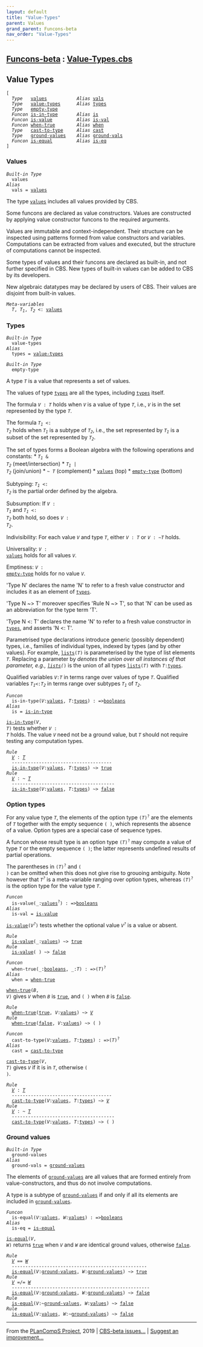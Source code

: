 ```yaml
---
layout: default
title: "Value-Types"
parent: Values
grand_parent: Funcons-beta
nav_order: "Value-Types"
---
```


[Funcons-beta] : [Value-Types.cbs]
-----------------------------

## Value Types

<div class="highlighter-rouge"><pre class="highlight"><code>[ 
  <i class="keyword">Type</i>   <span class="name"><a href="#Name_values">values</a></span>           <i class="keyword">Alias</i> <span class="name"><a href="#Name_vals">vals</a></span>
  <i class="keyword">Type</i>   <span class="name"><a href="#Name_value-types">value-types</a></span>      <i class="keyword">Alias</i> <span class="name"><a href="#Name_types">types</a></span>
  <i class="keyword">Type</i>   <span class="name"><a href="#Name_empty-type">empty-type</a></span>
  <i class="keyword">Funcon</i> <span class="name"><a href="#Name_is-in-type">is-in-type</a></span>       <i class="keyword">Alias</i> <span class="name"><a href="#Name_is">is</a></span>
  <i class="keyword">Funcon</i> <span class="name"><a href="#Name_is-value">is-value</a></span>         <i class="keyword">Alias</i> <span class="name"><a href="#Name_is-val">is-val</a></span>
  <i class="keyword">Funcon</i> <span class="name"><a href="#Name_when-true">when-true</a></span>        <i class="keyword">Alias</i> <span class="name"><a href="#Name_when">when</a></span>
  <i class="keyword">Type</i>   <span class="name"><a href="#Name_cast-to-type">cast-to-type</a></span>     <i class="keyword">Alias</i> <span class="name"><a href="#Name_cast">cast</a></span>
  <i class="keyword">Type</i>   <span class="name"><a href="#Name_ground-values">ground-values</a></span>    <i class="keyword">Alias</i> <span class="name"><a href="#Name_ground-vals">ground-vals</a></span>
  <i class="keyword">Funcon</i> <span class="name"><a href="#Name_is-equal">is-equal</a></span>         <i class="keyword">Alias</i> <span class="name"><a href="#Name_is-eq">is-eq</a></span>
]</code></pre></div>



### Values


<div class="highlighter-rouge"><pre class="highlight"><code><i class="keyword">Built-in</i> <i class="keyword">Type</i>
  <span class="name"><span id="Name_values">values</span></span>
<i class="keyword">Alias</i>
  <span class="name"><span id="Name_vals">vals</span></span> = <span class="name"><a href="#Name_values">values</a></span></code></pre></div>

 
  The type <code><span class="name"><a href="#Name_values">values</a></span></code> includes all values provided by CBS.
  
  Some funcons are declared as value constructors. Values are constructed by
  applying value constructor funcons to the required arguments.
  
  Values are immutable and context-independent. Their structure can be
  inspected using patterns formed from value constructors and variables.
  Computations can be extracted from values and executed, but the structure
  of computations cannot be inspected.
  
  Some types of values and their funcons are declared as built-in, and not
  further specified in CBS. New types of built-in values can be added to CBS
  by its developers.
 
  New algebraic datatypes may be declared by users of CBS. Their values are
  disjoint from built-in values.



<div class="highlighter-rouge"><pre class="highlight"><code><i class="keyword">Meta-variables</i>
  <span id="PartVariable_T"><i class="var">T</i></span>, <span id="PartVariable_T1"><i class="var">T<sub class="sub">1</sub></i></span>, <span id="PartVariable_T2"><i class="var">T<sub class="sub">2</sub></i></span> <: <span class="name"><a href="#Name_values">values</a></span></code></pre></div>



### Types


<div class="highlighter-rouge"><pre class="highlight"><code><i class="keyword">Built-in</i> <i class="keyword">Type</i>
  <span class="name"><span id="Name_value-types">value-types</span></span>
<i class="keyword">Alias</i>
  <span class="name"><span id="Name_types">types</span></span> = <span class="name"><a href="#Name_value-types">value-types</a></span></code></pre></div>

<div class="highlighter-rouge"><pre class="highlight"><code><i class="keyword">Built-in</i> <i class="keyword">Type</i>
  <span class="name"><span id="Name_empty-type">empty-type</span></span></code></pre></div>
 
  A type <code><i class="var">T</i></code> is a value that represents a set of values. 

  The values of type <code><span class="name"><a href="#Name_types">types</a></span></code> are all the types, including <code><span class="name"><a href="#Name_types">types</a></span></code> itself.

  The formula <code><i class="var">V</i> : <i class="var">T</i></code> holds when <code><i class="var">V</i></code> is a value of type <code><i class="var">T</i></code>, i.e., <code><i class="var">V</i></code> is in
  the set represented by the type <code><i class="var">T</i></code>.

  The formula <code><i class="var">T<sub class="sub">1</sub></i> <: <i class="var">T<sub class="sub">2</sub></i></code> holds when <code><i class="var">T<sub class="sub">1</sub></i></code> is a subtype of <code><i class="var">T<sub class="sub">2</sub></i></code>, i.e., the set
  represented by <code><i class="var">T<sub class="sub">1</sub></i></code> is a subset of the set represented by <code><i class="var">T<sub class="sub">2</sub></i></code>.

  The set of types forms a Boolean algebra with the following operations and
  constants:
    * <code><i class="var">T<sub class="sub">1</sub></i> & <i class="var">T<sub class="sub">2</sub></i></code>    (meet/intersection)
    * <code><i class="var">T<sub class="sub">1</sub></i> | <i class="var">T<sub class="sub">2</sub></i></code>    (join/union)
    * <code>~ <i class="var">T</i></code>        (complement)
    * <code><span class="name"><a href="#Name_values">values</a></span></code>     (top)
    * <code><span class="name"><a href="#Name_empty-type">empty-type</a></span></code> (bottom)
  
  Subtyping: <code><i class="var">T<sub class="sub">1</sub></i> <: <i class="var">T<sub class="sub">2</sub></i></code> is the partial order defined by the algebra. 

  Subsumption: If <code><i class="var">V</i> : <i class="var">T<sub class="sub">1</sub></i></code> and <code><i class="var">T<sub class="sub">1</sub></i> <: <i class="var">T<sub class="sub">2</sub></i></code> both hold, so does <code><i class="var">V</i> : <i class="var">T<sub class="sub">2</sub></i></code>.

  Indivisibility: For each value <code><i class="var">V</i></code> and type <code><i class="var">T</i></code>, either <code><i class="var">V</i> : <i class="var">T</i></code> or
  <code><i class="var">V</i> : ~<i class="var">T</i></code> holds.

  Universality: <code><i class="var">V</i> : <span class="name"><a href="#Name_values">values</a></span></code> holds for all values <code><i class="var">V</i></code>.

  Emptiness: <code><i class="var">V</i> : <span class="name"><a href="#Name_empty-type">empty-type</a></span></code> holds for no value <code><i class="var">V</i></code>.

  'Type N' declares the name 'N' to refer to a fresh value constructor
  and includes it as an element of <code><span class="name"><a href="#Name_types">types</a></span></code>. 
  
  'Type N ~> T' moreover specifies 'Rule N ~> T', so that 'N' can be used as
  an abbreviation for the type term 'T'.
  
  'Type N <: T' declares the name 'N' to refer to a fresh value constructor
  in <code><span class="name"><a href="#Name_types">types</a></span></code>, and asserts 'N <: T'. 
  
  Parametrised type declarations introduce generic (possibly dependent) types, 
  i.e., families of individual types, indexed by types (and by other values). 
  For example, <code><span class="name"><a href="../Composite/Lists/index.html#Name_lists">lists</a></span>(<i class="var">T</i>)</code> is parameterised by the type of list elements <code><i class="var">T</i></code>.
  Replacing a parameter by <code>_</code> denotes the union over all instances of that
  parameter, e.g., <code><span class="name"><a href="../Composite/Lists/index.html#Name_lists">lists</a></span>(_)</code> is the union of all types <code><span class="name"><a href="../Composite/Lists/index.html#Name_lists">lists</a></span>(<i class="var">T</i>)</code> with <code><i class="var">T</i>:<span class="name"><a href="#Name_types">types</a></span></code>.
  
  Qualified variables <code><i class="var">V</i>:<i class="var">T</i></code> in terms range over values of type <code><i class="var">T</i></code>.
  Qualified variables <code><i class="var">T<sub class="sub">1</sub></i><:<i class="var">T<sub class="sub">2</sub></i></code> in terms range over subtypes <code><i class="var">T<sub class="sub">1</sub></i></code> of <code><i class="var">T<sub class="sub">2</sub></i></code>.

<div class="highlighter-rouge"><pre class="highlight"><code><i class="keyword">Funcon</i> 
  <span class="name"><span id="Name_is-in-type">is-in-type</span></span>(<span id="Variable850_V"><i class="var">V</i></span>:<span class="name"><a href="#Name_values">values</a></span>, <span id="Variable859_T"><i class="var">T</i></span>:<span class="name"><a href="#Name_types">types</a></span>) : =><span class="name"><a href="../Primitive/Booleans/index.html#Name_booleans">booleans</a></span>
<i class="keyword">Alias</i>
  <span class="name"><span id="Name_is">is</span></span> = <span class="name"><a href="#Name_is-in-type">is-in-type</a></span></code></pre></div>


  <code><span class="name"><a href="#Name_is-in-type">is-in-type</a></span>(<i class="var">V</i>, <i class="var">T</i>)</code> tests whether <code><i class="var">V</i> : <i class="var">T</i></code> holds. The value <code><i class="var">V</i></code> need not be a
  ground value, but <code><i class="var">T</i></code> should not require testing any computation types.

<div class="highlighter-rouge"><pre class="highlight"><code><i class="keyword">Rule</i>
  <a href="#Variable977_V"><i class="var">V</i></a> : <a href="#Variable985_T"><i class="var">T</i></a>
  -------------------------------------
  <span class="name"><a href="#Name_is-in-type">is-in-type</a></span>(<span id="Variable977_V"><i class="var">V</i></span>:<span class="name"><a href="#Name_values">values</a></span>, <span id="Variable985_T"><i class="var">T</i></span>:<span class="name"><a href="#Name_types">types</a></span>) ~> <span class="name"><a href="../Primitive/Booleans/index.html#Name_true">true</a></span>
<i class="keyword">Rule</i>
  <a href="#Variable1024_V"><i class="var">V</i></a> : ~ <a href="#Variable1032_T"><i class="var">T</i></a>
  --------------------------------------
  <span class="name"><a href="#Name_is-in-type">is-in-type</a></span>(<span id="Variable1024_V"><i class="var">V</i></span>:<span class="name"><a href="#Name_values">values</a></span>, <span id="Variable1032_T"><i class="var">T</i></span>:<span class="name"><a href="#Name_types">types</a></span>) ~> <span class="name"><a href="../Primitive/Booleans/index.html#Name_false">false</a></span></code></pre></div>



### Option types


  For any value type <code><i class="var">T</i></code>, the elements of the option type <code>(<i class="var">T</i>)<sup class="sup">?</sup></code> are the
  elements of <code><i class="var">T</i></code> together with the empty sequence <code>( )</code>, which represents
  the absence of a value. Option types are a special case of sequence types.
  
  A funcon whose result type is an option type <code>(<i class="var">T</i>)<sup class="sup">?</sup></code> may compute a value of
  type <code><i class="var">T</i></code> or the empty sequence <code>( )</code>; the latter represents undefined results
  of partial operations.

  The parentheses in <code>(<i class="var">T</i>)<sup class="sup">?</sup></code> and <code>( )</code> can be omitted when this does not give
  rise to grouoing ambiguity. Note however that <code><i class="var">T<sup class="sup">?</sup></i></code> is a meta-variable ranging
  over option types, whereas <code>(<i class="var">T</i>)<sup class="sup">?</sup></code> is the option type for the value type <code><i class="var">T</i></code>.

<div class="highlighter-rouge"><pre class="highlight"><code><i class="keyword">Funcon</i>
  <span class="name"><span id="Name_is-value">is-value</span></span>(_:<span class="name"><a href="#Name_values">values</a></span><sup class="sup">?</sup>) : =><span class="name"><a href="../Primitive/Booleans/index.html#Name_booleans">booleans</a></span>
<i class="keyword">Alias</i>
  <span class="name"><span id="Name_is-val">is-val</span></span> = <span class="name"><a href="#Name_is-value">is-value</a></span></code></pre></div>


  <code><span class="name"><a href="#Name_is-value">is-value</a></span>(<i class="var">V<sup class="sup">?</sup></i>)</code> tests whether the optional value <code><i class="var">V<sup class="sup">?</sup></i></code> is a value or absent.

<div class="highlighter-rouge"><pre class="highlight"><code><i class="keyword">Rule</i>
  <span class="name"><a href="#Name_is-value">is-value</a></span>(_:<span class="name"><a href="#Name_values">values</a></span>) ~> <span class="name"><a href="../Primitive/Booleans/index.html#Name_true">true</a></span>
<i class="keyword">Rule</i>
  <span class="name"><a href="#Name_is-value">is-value</a></span>( ) ~> <span class="name"><a href="../Primitive/Booleans/index.html#Name_false">false</a></span></code></pre></div>

<div class="highlighter-rouge"><pre class="highlight"><code><i class="keyword">Funcon</i>
  <span class="name"><span id="Name_when-true">when-true</span></span>(_:<span class="name"><a href="../Primitive/Booleans/index.html#Name_booleans">booleans</a></span>, _:<span id="Variable1365_T"><i class="var">T</i></span>) : =>(<span id="Variable1380_T"><i class="var">T</i></span>)<sup class="sup">?</sup>
<i class="keyword">Alias</i>
  <span class="name"><span id="Name_when">when</span></span> = <span class="name"><a href="#Name_when-true">when-true</a></span></code></pre></div>


  <code><span class="name"><a href="#Name_when-true">when-true</a></span>(<i class="var">B</i>, <i class="var">V</i>)</code> gives <code><i class="var">V</i></code> when <code><i class="var">B</i></code> is <code><span class="name"><a href="../Primitive/Booleans/index.html#Name_true">true</a></span></code>, and <code>( )</code> when <code><i class="var">B</i></code> is <code><span class="name"><a href="../Primitive/Booleans/index.html#Name_false">false</a></span></code>.

<div class="highlighter-rouge"><pre class="highlight"><code><i class="keyword">Rule</i>
  <span class="name"><a href="#Name_when-true">when-true</a></span>(<span class="name"><a href="../Primitive/Booleans/index.html#Name_true">true</a></span>, <span id="Variable1504_V"><i class="var">V</i></span>:<span class="name"><a href="#Name_values">values</a></span>) ~> <a href="#Variable1504_V"><i class="var">V</i></a>
<i class="keyword">Rule</i>
  <span class="name"><a href="#Name_when-true">when-true</a></span>(<span class="name"><a href="../Primitive/Booleans/index.html#Name_false">false</a></span>, <span id="Variable1530_V"><i class="var">V</i></span>:<span class="name"><a href="#Name_values">values</a></span>) ~> ( )</code></pre></div>

<div class="highlighter-rouge"><pre class="highlight"><code><i class="keyword">Funcon</i>
  <span class="name"><span id="Name_cast-to-type">cast-to-type</span></span>(<span id="Variable1553_V"><i class="var">V</i></span>:<span class="name"><a href="#Name_values">values</a></span>, <span id="Variable1562_T"><i class="var">T</i></span>:<span class="name"><a href="#Name_types">types</a></span>) : =>(<span id="Variable1578_T"><i class="var">T</i></span>)<sup class="sup">?</sup>
<i class="keyword">Alias</i>
  <span class="name"><span id="Name_cast">cast</span></span> = <span class="name"><a href="#Name_cast-to-type">cast-to-type</a></span></code></pre></div>


  <code><span class="name"><a href="#Name_cast-to-type">cast-to-type</a></span>(<i class="var">V</i>, <i class="var">T</i>)</code> gives <code><i class="var">V</i></code> if it is in <code><i class="var">T</i></code>, otherwise <code>( )</code>.

<div class="highlighter-rouge"><pre class="highlight"><code><i class="keyword">Rule</i>
  <a href="#Variable1684_V"><i class="var">V</i></a> : <a href="#Variable1692_T"><i class="var">T</i></a>
  -------------------------------------
  <span class="name"><a href="#Name_cast-to-type">cast-to-type</a></span>(<span id="Variable1684_V"><i class="var">V</i></span>:<span class="name"><a href="#Name_values">values</a></span>, <span id="Variable1692_T"><i class="var">T</i></span>:<span class="name"><a href="#Name_types">types</a></span>) ~> <a href="#Variable1684_V"><i class="var">V</i></a>
<i class="keyword">Rule</i>
  <a href="#Variable1734_V"><i class="var">V</i></a> : ~ <a href="#Variable1742_T"><i class="var">T</i></a>
  --------------------------------------
  <span class="name"><a href="#Name_cast-to-type">cast-to-type</a></span>(<span id="Variable1734_V"><i class="var">V</i></span>:<span class="name"><a href="#Name_values">values</a></span>, <span id="Variable1742_T"><i class="var">T</i></span>:<span class="name"><a href="#Name_types">types</a></span>) ~> ( )</code></pre></div>



### Ground values


<div class="highlighter-rouge"><pre class="highlight"><code><i class="keyword">Built-in</i> <i class="keyword">Type</i>
  <span class="name"><span id="Name_ground-values">ground-values</span></span>
<i class="keyword">Alias</i>
  <span class="name"><span id="Name_ground-vals">ground-vals</span></span> = <span class="name"><a href="#Name_ground-values">ground-values</a></span></code></pre></div>


  The elements of <code><span class="name"><a href="#Name_ground-values">ground-values</a></span></code> are all values that are formed entirely
  from value-constructors, and thus do not involve computations. 
  
  A type is a subtype of <code><span class="name"><a href="#Name_ground-values">ground-values</a></span></code> if and only if all its elements are
  included in <code><span class="name"><a href="#Name_ground-values">ground-values</a></span></code>.

<div class="highlighter-rouge"><pre class="highlight"><code><i class="keyword">Funcon</i>
  <span class="name"><span id="Name_is-equal">is-equal</span></span>(<span id="Variable1836_V"><i class="var">V</i></span>:<span class="name"><a href="#Name_values">values</a></span>, <span id="Variable1845_W"><i class="var">W</i></span>:<span class="name"><a href="#Name_values">values</a></span>) : =><span class="name"><a href="../Primitive/Booleans/index.html#Name_booleans">booleans</a></span>
<i class="keyword">Alias</i>
  <span class="name"><span id="Name_is-eq">is-eq</span></span> = <span class="name"><a href="#Name_is-equal">is-equal</a></span></code></pre></div>


  <code><span class="name"><a href="#Name_is-equal">is-equal</a></span>(<i class="var">V</i>, <i class="var">W</i>)</code> returns <code><span class="name"><a href="../Primitive/Booleans/index.html#Name_true">true</a></span></code> when <code><i class="var">V</i></code> and <code><i class="var">W</i></code> are identical ground values,
  otherwise <code><span class="name"><a href="../Primitive/Booleans/index.html#Name_false">false</a></span></code>.
 
<div class="highlighter-rouge"><pre class="highlight"><code><i class="keyword">Rule</i>
  <a href="#Variable1963_V"><i class="var">V</i></a> == <a href="#Variable1971_W"><i class="var">W</i></a>
  --------------------------------------------------
  <span class="name"><a href="#Name_is-equal">is-equal</a></span>(<span id="Variable1963_V"><i class="var">V</i></span>:<span class="name"><a href="#Name_ground-values">ground-values</a></span>, <span id="Variable1971_W"><i class="var">W</i></span>:<span class="name"><a href="#Name_ground-values">ground-values</a></span>) ~> <span class="name"><a href="../Primitive/Booleans/index.html#Name_true">true</a></span>
<i class="keyword">Rule</i>
  <a href="#Variable2007_V"><i class="var">V</i></a> =/= <a href="#Variable2015_W"><i class="var">W</i></a>
  ---------------------------------------------------
  <span class="name"><a href="#Name_is-equal">is-equal</a></span>(<span id="Variable2007_V"><i class="var">V</i></span>:<span class="name"><a href="#Name_ground-values">ground-values</a></span>, <span id="Variable2015_W"><i class="var">W</i></span>:<span class="name"><a href="#Name_ground-values">ground-values</a></span>) ~> <span class="name"><a href="../Primitive/Booleans/index.html#Name_false">false</a></span>
<i class="keyword">Rule</i>
  <span class="name"><a href="#Name_is-equal">is-equal</a></span>(<span id="Variable2036_V"><i class="var">V</i></span>:~<span class="name"><a href="#Name_ground-values">ground-values</a></span>, <span id="Variable2045_W"><i class="var">W</i></span>:<span class="name"><a href="#Name_values">values</a></span>) ~> <span class="name"><a href="../Primitive/Booleans/index.html#Name_false">false</a></span>
<i class="keyword">Rule</i>
  <span class="name"><a href="#Name_is-equal">is-equal</a></span>(<span id="Variable2066_V"><i class="var">V</i></span>:<span class="name"><a href="#Name_values">values</a></span>, <span id="Variable2074_W"><i class="var">W</i></span>:~<span class="name"><a href="#Name_ground-values">ground-values</a></span>) ~> <span class="name"><a href="../Primitive/Booleans/index.html#Name_false">false</a></span></code></pre></div>



____

From the [PLanCompS Project], 2019 | [CBS-beta issues...] | [Suggest an improvement...]

[Value-Types.cbs]: Value-Types.cbs 
  "CBS SOURCE FILE"
[Funcons-beta]: /CBS-beta/docs/Funcons-beta
 "FUNCONS-BETA"
[Unstable-Funcons-beta]: /CBS-beta/docs/Unstable-Funcons-beta
  "UNSTABLE-FUNCONS-BETA"
[Languages-beta]: /CBS-beta/docs/Languages-beta
  "LANGUAGES-BETA"
[Unstable-Languages-beta]: /CBS-beta/docs/Unstable-Languages-beta
  "UNSTABLE-LANGUAGES-BETA"
[CBS-beta]: /CBS-beta "CBS-BETA"
[PLanCompS Project]: http://plancomps.org
  "PROGRAMMING LANGUAGE COMPONENTS AND SPECIFICATIONS PROJECT HOME PAGE"
[CBS-beta issues...]: https://github.com/plancomps/plancomps.github.io/issues
  "CBS-BETA ISSUE REPORTS ON GITHUB"
[Suggest an improvement...]: mailto:plancomps@gmail.com?Subject=CBS-beta%20-%20comment&Body=Re%3A%20CBS-beta%20specification%20at%20Values/Value-Types/Value-Types.cbs%0A%0AComment/Query/Issue/Suggestion%3A%0A%0A%0ASignature%3A%0A 
  "GENERATE AN EMAIL TEMPLATE"
